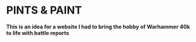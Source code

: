 # PINTS & PAINT

**This is an idea for a website I had to bring the hobby of Warhammer 40k to life with battle reports**